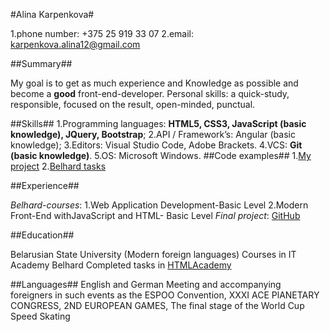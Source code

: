 #Alina Karpenkova#

1.phone number: +375 25 919 33 07
2.email: karpenkova.alina12@gmail.com

##Summary##

My goal is to get as much experience and Knowledge as possible and become a **good** front-end-developer.
Personal skills: a quick-study, responsible, focused on the result, open-minded, punctual.

##Skills##
1.Programming languages: **HTML5, CSS3, JavaScript (basic knowledge), JQuery, Bootstrap**;
2.API / Framework’s: Angular (basic knowledge);
3.Editors: Visual Studio Code, Adobe Brackets.
4.VCS: **Git (basic knowledge)**.
5.OS: Microsoft Windows.
##Code examples##
1.[My project](https://github.com/AlinaKarpenkova/MyProject)
2.[Belhard tasks](https://github.com/AlinaKarpenkova/Belhard-courses)

##Experience##

*Belhard-courses*: 1.Web Application Development-Basic Level
2.Modern Front-End withJavaScript and HTML- Basic Level
*Final project*: [GitHub](https://github.com/AlinaKarpenkova/MyProject)

##Education##

Belarusian State University (Modern foreign languages)
Courses in IT Academy Belhard
Completed tasks in [HTMLAcademy](https://htmlacademy.ru/profile/id922445)

##Languages##
English and German
Meeting and accompanying foreigners in such events as the ESPOO Convention, XXXI ACE PlANETARY CONGRESS, 2ND EUROPEAN GAMES, The final stage of the World Cup Speed Skating
